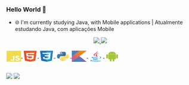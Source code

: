 ### Hello World 👋

- 🌐 I'm currently studying Java, with Mobile applications |
     Atualmente estudando Java, com aplicações Mobile

<div align="center">
  <a href="https://github.com/znyller">
  <img height="180em" src="https://github-readme-stats.vercel.app/api?username=znyller&show_icons=true&theme=dracula&include_all_commits=true&count_private=true"/>
  <img height="180em" src="https://github-readme-stats.vercel.app/api/top-langs/?username=znyller&layout=compact&langs_count=7&theme=dracula"/>
</div>

  <div style="display: inline_block"><br>
  <img align="center" alt="Nyller-Js" height="30" width="40" src="https://raw.githubusercontent.com/devicons/devicon/master/icons/javascript/javascript-plain.svg">
  <img align="center" alt="Nyller-HTML" height="30" width="40" src="https://raw.githubusercontent.com/devicons/devicon/master/icons/html5/html5-original.svg">
  <img align="center" alt="Nyller-CSS" height="30" width="40" src="https://raw.githubusercontent.com/devicons/devicon/master/icons/css3/css3-original.svg">
  <img align="center" alt="Nyller-Python" height="30" width="40" src="https://raw.githubusercontent.com/devicons/devicon/master/icons/python/python-original.svg">
  <img align="center" alt="Nyller-Kotlin" height="30" width="40" src="https://raw.githubusercontent.com/devicons/devicon/master/icons/kotlin/kotlin-original.svg">
  <img align="center" alt="Nyller-Java" height="30" width="40" src=https://raw.githubusercontent.com/devicons/devicon/master/icons/java/java-original.svg>
  <img align="center" alt="Nyller-Android" height="30" width="40" src=https://raw.githubusercontent.com/devicons/devicon/master/icons/android/android-original.svg
    
</div>

  ##

  <div>
   
  <a href = "mailto:edu.sampaio1777@gmail.com"><img src="https://img.shields.io/badge/-Gmail-%23333?style=for-the-badge&logo=gmail&logoColor=white" target="_blank"></a>
  <a href="https://www.linkedin.com/in/eduardo-sampaio-709557186/" target="_blank"><img src="https://img.shields.io/badge/-LinkedIn-%230077B5?style=for-the-badge&logo=linkedin&logoColor=white" target="_blank"></a> 
    
  </div>
